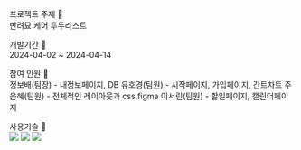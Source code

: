 프로젝트 주제 📌 <br>
반려묘 케어 투두리스트

개발기간 📌<br>
2024-04-02 ~ 2024-04-14

참여 인원 📌<br>
정보배(팀장) - 내정보페이지, DB
유호경(팀원) - 시작페이지, 가입페이지, 간트차트
주은혜(팀원) - 전체적인 레이아웃과 css,figma
이서린(팀원) - 할일페이지, 캘린더페이지

사용기술 📌<br>
<img src="https://img.shields.io/badge/php-777BB4?style=flat&logo=Conda-Forge&logoColor=white" />
<img src="https://img.shields.io/badge/HTML5-E34F26?style=flat&logo=HTML5&logoColor=white" />
<img src="https://img.shields.io/badge/CSS3-1572B6?style=flat&logo=CSS3&logoColor=white" />





